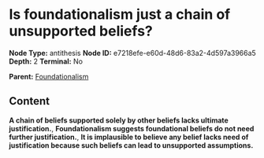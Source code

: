 # Is foundationalism just a chain of unsupported beliefs?

**Node Type:** antithesis
**Node ID:** e7218efe-e60d-48d6-83a2-4d597a3966a5
**Depth:** 2
**Terminal:** No

**Parent:** [Foundationalism](foundationalism.md)

## Content

**A chain of beliefs supported solely by other beliefs lacks ultimate justification.**, **Foundationalism suggests foundational beliefs do not need further justification.**, **It is implausible to believe any belief lacks need of justification because such beliefs can lead to unsupported assumptions.**
